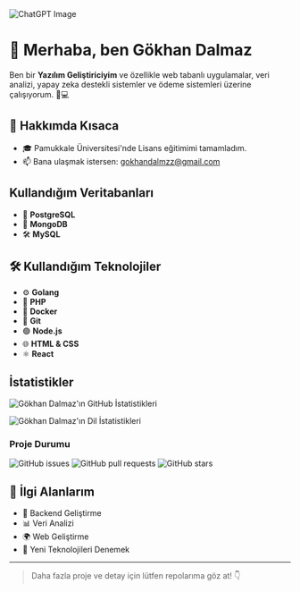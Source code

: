 

<img src="https://github.com/user-attachments/assets/f3837130-c4ac-4abd-8b88-e413cd9cee78" alt="ChatGPT Image" width="%100" height="%50"/>


# 👋 Merhaba, ben Gökhan Dalmaz

Ben bir **Yazılım Geliştiriciyim** ve özellikle web tabanlı uygulamalar, veri analizi, yapay zeka destekli sistemler ve ödeme sistemleri üzerine çalışıyorum. 🧠💻

## 🚀 Hakkımda Kısaca

- 🎓 Pamukkale Üniversitesi'nde Lisans eğitimimi tamamladım.
- 📫 Bana ulaşmak istersen: [gokhandalmzz@gmail.com](mailto:gokhandalmzz@gmail.com)

## Kullandığım Veritabanları
- 🐘 **PostgreSQL** 
- 🍃 **MongoDB** 
- 🛠️ **MySQL**

## 🛠️ Kullandığım Teknolojiler

- ⚙️ **Golang** 
- 🐘 **PHP** 
- 🐳 **Docker** 
- 🧪 **Git** 
- 🟢 **Node.js** 
- 🌐 **HTML & CSS** 
- ⚛️ **React** 



## İstatistikler

![Gökhan Dalmaz'ın GitHub İstatistikleri](https://github-readme-stats.vercel.app/api?username=gokhandalmaz&show_icons=true&theme=radical)

![Gökhan Dalmaz'ın Dil İstatistikleri](https://github-readme-stats.vercel.app/api/top-langs/?username=gokhandalmaz&layout=compact&theme=radical)

### Proje Durumu

![GitHub issues](https://img.shields.io/github/issues/gokhandalmaz/proje-adi)
![GitHub pull requests](https://img.shields.io/github/issues-pr/gokhandalmaz/proje-adi)
![GitHub stars](https://img.shields.io/github/stars/gokhandalmaz/proje-adi?style=social)


## 💬 İlgi Alanlarım

- 🧠 Backend Geliştirme
- 📊 Veri Analizi
- 🌍 Web Geliştirme
- 🧪 Yeni Teknolojileri Denemek

---

> Daha fazla proje ve detay için lütfen repolarıma göz at! 👇
